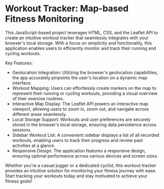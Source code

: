 # Workout Tracker: Map-based Fitness Monitoring

This JavaScript-based project leverages HTML, CSS, and the Leaflet API to create an intuitive workout tracker that seamlessly integrates with your browser's local storage. With a focus on simplicity and functionality, this application enables users to efficiently monitor and track their running and cycling workouts.

Key Features:

* Geolocation Integration: Utilizing the browser's geolocation capabilities, the app accurately pinpoints the user's location on a dynamic map interface.
* Workout Mapping: Users can effortlessly create markers on the map to represent their running or cycling workouts, providing a visual overview of their exercise routines.
* Interactive Map Display: The Leaflet API powers an interactive map viewport, allowing users to zoom in, zoom out, and navigate across different areas seamlessly.
* Local Storage Support: Workouts and user preferences are securely stored in the browser's local storage, ensuring data persistence across sessions.
* Sidebar Workout List: A convenient sidebar displays a list of all recorded workouts, enabling users to track their progress and review past activities at a glance.
* Responsive Design: The application features a responsive design, ensuring optimal performance across various devices and screen sizes.

Whether you're a casual jogger or a dedicated cyclist, this workout tracker provides an intuitive solution for monitoring your fitness journey with ease. Start tracking your workouts today and stay motivated to achieve your fitness goals!
